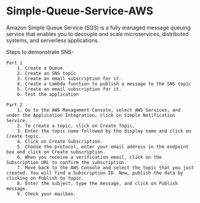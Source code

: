 # Simple-Queue-Service-AWS

Amazon Simple Queue Service (SQS) is a fully managed message queuing service that enables you to decouple and scale microservices, distributed systems, and serverless applications.

Steps to demonstrate SNS-

```
Part 1
    1. Create a Queue
    2. Create an SNS topic
    3. Create an email subscription for it.
    4. Create a Lambda function to publish a message to the SNS topic
    5. Create an email subscription for it.
    6. Test the application
    
Part 2
    1. Go to the AWS Management Console, select AWS Services, and under the Application Integration, click on Simple Notification Service.
    2. To create a topic, click on Create Topic.
    3. Enter the topic name followed by the display name and click on Create topic.
    4. Click on Create Subscription.
    5. Choose the protocol, enter your email address in the endpoint box and click on Create subscription.
    6. When you receive a verification email, click on the Subscription URL to confirm the subscription.
    7. Move back to the AWS Console and select the topic that you just created. You will find a Subscription ID. Now, publish the data by clicking on Publish to topic. 
    8. Enter the subject, type the message, and click on Publish message. 
    9. Check your mailbox.

 ```
